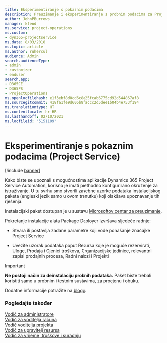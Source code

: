 ```yaml
---
title: Eksperimentiranje s pokaznim podacima
description: Preuzimanje i eksperimentiranje s probnim podacima za Project Service Automation.
author: JohnPBurrows
manager: kfend
ms.service: project-operations
ms.custom:
- dyn365-projectservice
ms.date: 8/03/2018
ms.topic: article
ms.author: ruhercul
audience: Admin
search.audienceType:
- admin
- customizer
- enduser
search.app:
- D365CE
- D365PS
- ProjectOperations
ms.openlocfilehash: e1f3ebf8d0cd6c8e25fcab6775cd92d544867af8
ms.sourcegitcommit: 418fa1fe9d605b8faccc2d5dee1b04b4e753f194
ms.translationtype: HT
ms.contentlocale: hr-HR
ms.lasthandoff: 02/10/2021
ms.locfileid: "5151109"
---
```

# <a name="experiment-with-demo-data-project-service"></a>Eksperimentiranje s pokaznim podacima (Project Service)

[!include [banner](../includes/psa-now-project-operations.md)]

Kako biste se upoznali s mogućnostima aplikacije Dynamics 365 Project Service Automation, korisno je imati prethodno konfigurirano okruženje za istraživanje. U tu svrhu smo stvorili zasebne uzorke podataka instalacijskog paketa (engleski jezik samo u ovom trenutku) koji olakšava upoznavanje tih rješenja. 

Instalacijski paket dostupan je u sustavu [Microsoftov centar za preuzimanje](https://go.microsoft.com/fwlink/?linkid=859966).  

Pokretanje instalacije alata Package Deployer izvršava sljedeće radnje: 
  
-   Stvara ili postavlja zadane parametre koji vode ponašanje značajke Project Service  
  
-   Uvezite uzorak podataka poput Resursa koje je moguće rezervirati, Uloge, Prodaja i Cjenici troškova, Organizacijske jedinice, relevantni zapisi prodajnih procesa, Radni nalozi i Projekti    
  
> [!IMPORTANT]
> **Ne postoji način za deinstalaciju probnih podataka.** Paket biste trebali koristiti samo u probnim i testnim sustavima, za procjenu i obuku.

Dodatne informacije potražite na [blogu](https://blogs.msdn.microsoft.com/crm/2017/10/24/microsoft-dynamics-365-for-field-service-and-project-service-automation-sample-data).





  
### <a name="see-also"></a>Pogledajte također  
 [Vodič za administratore](../psa/admin-guide.md)   
 [Vodič za voditelja računa](../psa/account-manager-guide.md)   
 [Vodič voditelja projekta](../psa/project-manager-guide.md)   
 [Vodič za upravitelj resursa](../psa/resource-manager-guide.md)   
 [Vodič za vrijeme, troškove i suradnju](../psa/time-expense-collaboration-guide.md)
